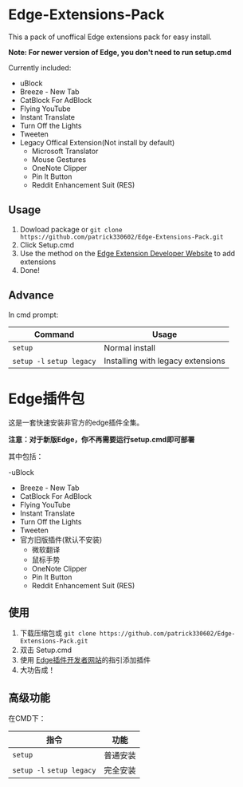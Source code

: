 # Edge-Extensions-Pack

This a pack of unoffical Edge extensions pack for easy install.

**Note: For newer version of Edge, you don't need to run setup.cmd**

Currently included:

+ uBlock
+ Breeze - New Tab
+ CatBlock For AdBlock
+ Flying YouTube
+ Instant Translate
+ Turn Off the Lights
+ Tweeten
+ Legacy Offical Extension(Not install by default)
  - Microsoft Translator
  - Mouse Gestures
  - OneNote Clipper
  - Pin It Button
  - Reddit Enhancement Suit (RES)

## Usage

1. Dowload package or `git clone https://github.com/patrick330602/Edge-Extensions-Pack.git`
2. Click Setup.cmd
3. Use the method on the [Edge Extension Developer Website](https://developer.microsoft.com/en-us/microsoft-edge/platform/documentation/extensions/adding-and-removing-extensions/) to add extensions
4. Done!

## Advance

 In cmd prompt:
 
Command | Usage
------- | -----
`setup` | Normal install
`setup -l` `setup legacy` | Installing with legacy extensions





# Edge插件包

这是一套快速安装非官方的edge插件全集。

**注意：对于新版Edge，你不再需要运行setup.cmd即可部署**

其中包括：

-uBlock
- Breeze - New Tab
- CatBlock For AdBlock
- Flying YouTube
- Instant Translate
- Turn Off the Lights
- Tweeten
- 官方旧版插件(默认不安装)
  - 微软翻译
  - 鼠标手势
  - OneNote Clipper
  - Pin It Button
  - Reddit Enhancement Suit (RES)

## 使用

1. 下载压缩包或 `git clone https://github.com/patrick330602/Edge-Extensions-Pack.git`
2. 双击 Setup.cmd
3. 使用 [Edge插件开发者网站](https://developer.microsoft.com/en-us/microsoft-edge/platform/documentation/extensions/adding-and-removing-extensions/)的指引添加插件
4. 大功告成！

## 高级功能

在CMD下：

指令 | 功能 
------------------------- | ---- 
`setup`                   | 普通安装 
`setup -l` `setup legacy` | 完全安装 

